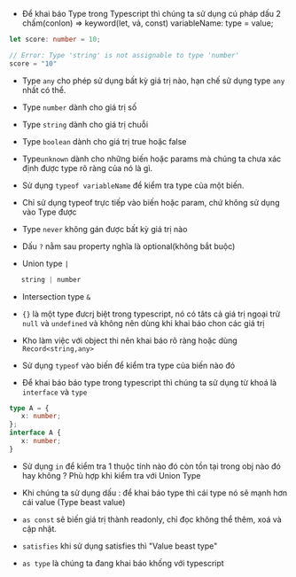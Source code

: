 - Để khai báo Type trong Typescript thì chúng ta sử dụng cú pháp dấu 2 chấm(conlon) => keyword(let, vả, const) variableName: type = value;

```typescript
let score: number = 10;

// Error: Type 'string' is not assignable to type 'number'
score = "10"
```

- Type `any` cho phép sử dụng bất kỳ giá trị nào, hạn chế sử dụng type `any` nhất có thể.
- Type `number` dành cho giá trị số
- Type `string` dành cho giá trị chuỗi
- Type `boolean` dành cho giá trị true hoặc false
- Type`unknown` dành cho những biến hoặc params mà chúng ta chưa xác định được type rõ ràng của nó là gì.

- Sử dụng `typeof variableName` để kiểm tra type của một biến.
- Chỉ sử dụng typeof trực tiếp vào biến hoặc param, chứ không sử dụng vào Type được

- Type `never` không gán được bất kỳ giá trị nào

- Dấu `?` nằm sau property nghĩa là optional(không bắt buộc)

- Union type `|`
``` typescript
   string | number
```

- Intersection type `&`
- `{}` là một type đưcrj biệt trong typescript, nó có tâts cả giá trị ngoại trừ `null` và `undefined` và không nên dùng khi khai báo chon các giá trị 
- Kho làm việc với object thi nên khai báo rõ ràng hoặc dùng `Record<string,any>`

- Sử dụng `typeof` vào biến để kiểm tra type của biến nào đó
- Để khai báo báo type trong typescript thì chúng ta sử dụng từ khoá là `interface` và `type`
```typescript
type A = {
   x: number;
};
interface A {
   x: number;
}
```
- Sử dụng `in` để kiểm tra 1 thuộc tính nào đó còn tồn tại trong obj nào đó hay không ? Phù hợp khi kiểm tra với Union Type

- Khi chúng ta sử dụng dấu : để khai báo type thì cái type nó sẽ mạnh hơn cái value (Type beast value)

- `as const` sẽ biến giá trị thành readonly, chỉ đọc không thể thêm, xoá và cập nhật.

- `satisfies` khi sử dụng satisfies thì "Value beast  type"
- `as type` là chúng ta đang khai báo khống với typescript